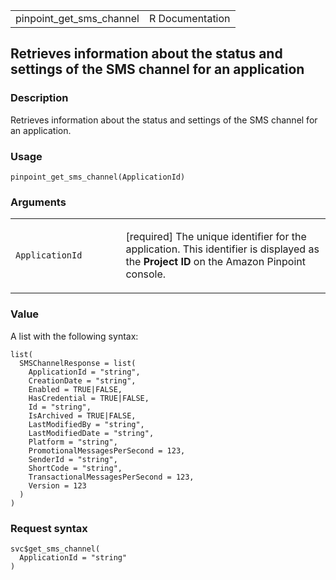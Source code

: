 <table style="width: 100%;">
<tbody>
<tr class="odd">
<td>pinpoint_get_sms_channel</td>
<td style="text-align: right;">R Documentation</td>
</tr>
</tbody>
</table>

## Retrieves information about the status and settings of the SMS channel for an application

### Description

Retrieves information about the status and settings of the SMS channel
for an application.

### Usage

    pinpoint_get_sms_channel(ApplicationId)

### Arguments

<table>
<colgroup>
<col style="width: 35%" />
<col style="width: 65%" />
</colgroup>
<tbody>
<tr class="odd">
<td><code
id="pinpoint_get_sms_channel_:_ApplicationId">ApplicationId</code></td>
<td><p>[required] The unique identifier for the application. This
identifier is displayed as the <strong>Project ID</strong> on the Amazon
Pinpoint console.</p></td>
</tr>
</tbody>
</table>

### Value

A list with the following syntax:

    list(
      SMSChannelResponse = list(
        ApplicationId = "string",
        CreationDate = "string",
        Enabled = TRUE|FALSE,
        HasCredential = TRUE|FALSE,
        Id = "string",
        IsArchived = TRUE|FALSE,
        LastModifiedBy = "string",
        LastModifiedDate = "string",
        Platform = "string",
        PromotionalMessagesPerSecond = 123,
        SenderId = "string",
        ShortCode = "string",
        TransactionalMessagesPerSecond = 123,
        Version = 123
      )
    )

### Request syntax

    svc$get_sms_channel(
      ApplicationId = "string"
    )
